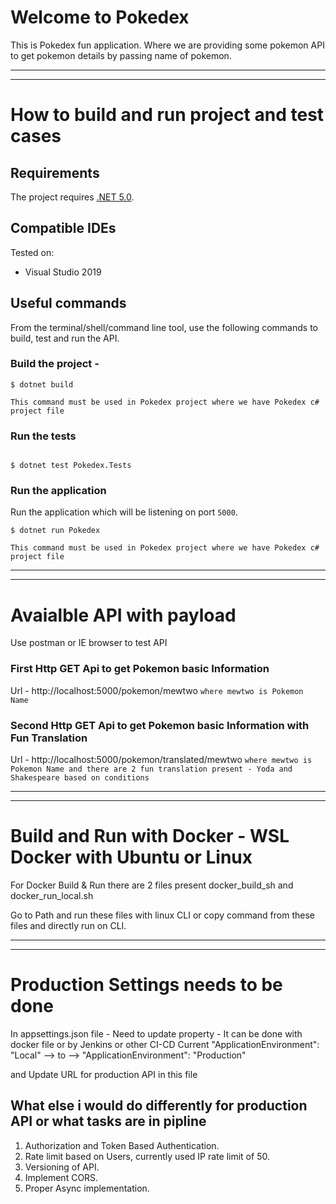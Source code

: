 # Welcome to Pokedex

This is Pokedex fun application. Where we are providing some pokemon API to get pokemon details by passing name of pokemon.

-----------------------------------
-----------------------------------

# How to build and run project and test cases


## Requirements

The project requires [.NET 5.0](https://dotnet.microsoft.com/en-us/download/dotnet/5.0).

## Compatible IDEs

Tested on:

- Visual Studio 2019

## Useful commands

From the terminal/shell/command line tool, use the following commands to build, test and run the API.

### Build the project - 

```console
$ dotnet build
```

```This command must be used in Pokedex project where we have Pokedex c# project file```


### Run the tests

````Visual Studio 2019 - Test Explorer or select project and Run Tests
````

```console
$ dotnet test Pokedex.Tests
```

### Run the application

Run the application which will be listening on port `5000`.

```console
$ dotnet run Pokedex

This command must be used in Pokedex project where we have Pokedex c# project file

````

-----------------------------------
-----------------------------------

# Avaialble API with payload
Use postman or IE browser to test API

### First Http GET Api to get Pokemon basic Information
Url - http://localhost:5000/pokemon/mewtwo 
```where mewtwo is Pokemon Name```

### Second Http GET Api to get Pokemon basic Information with Fun Translation
Url - http://localhost:5000/pokemon/translated/mewtwo
```where mewtwo is Pokemon Name and there are 2 fun translation present - Yoda and Shakespeare based on conditions```

-----------------------------------
-----------------------------------

# Build and Run with Docker - WSL Docker with Ubuntu or Linux

For Docker Build & Run there are 2 files present docker_build_sh and docker_run_local.sh

Go to Path and run these files with linux CLI or copy command from these files and directly run on CLI.

-----------------------------------
-----------------------------------

# Production Settings needs to be done 

In appsettings.json file - Need to update property - It can be done with docker file or by Jenkins or other CI-CD
Current "ApplicationEnvironment": "Local" --> to --> "ApplicationEnvironment": "Production"

and Update URL for production API in this file

## What else i would do differently for production API or what tasks are in pipline

1) Authorization and Token Based Authentication.
2) Rate limit based on Users, currently used IP rate limit of 50.
3) Versioning of API.
4) Implement CORS.
5) Proper Async implementation.